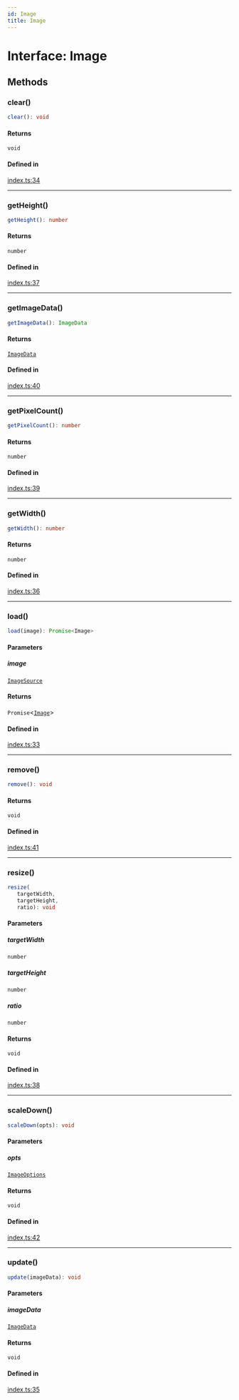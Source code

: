 ```yaml
---
id: Image
title: Image
---
```


# Interface: Image

## Methods

### clear()

```ts
clear(): void
```

#### Returns

`void`

#### Defined in

[index.ts:34](https://github.com/Vibrant-Colors/node-vibrant/blob/main/packages/vibrant-image/src/index.ts#L34)

***

### getHeight()

```ts
getHeight(): number
```

#### Returns

`number`

#### Defined in

[index.ts:37](https://github.com/Vibrant-Colors/node-vibrant/blob/main/packages/vibrant-image/src/index.ts#L37)

***

### getImageData()

```ts
getImageData(): ImageData
```

#### Returns

[`ImageData`](imagedata.md)

#### Defined in

[index.ts:40](https://github.com/Vibrant-Colors/node-vibrant/blob/main/packages/vibrant-image/src/index.ts#L40)

***

### getPixelCount()

```ts
getPixelCount(): number
```

#### Returns

`number`

#### Defined in

[index.ts:39](https://github.com/Vibrant-Colors/node-vibrant/blob/main/packages/vibrant-image/src/index.ts#L39)

***

### getWidth()

```ts
getWidth(): number
```

#### Returns

`number`

#### Defined in

[index.ts:36](https://github.com/Vibrant-Colors/node-vibrant/blob/main/packages/vibrant-image/src/index.ts#L36)

***

### load()

```ts
load(image): Promise<Image>
```

#### Parameters

##### image

[`ImageSource`](../type-aliases/imagesource.md)

#### Returns

`Promise`\<[`Image`](image.md)\>

#### Defined in

[index.ts:33](https://github.com/Vibrant-Colors/node-vibrant/blob/main/packages/vibrant-image/src/index.ts#L33)

***

### remove()

```ts
remove(): void
```

#### Returns

`void`

#### Defined in

[index.ts:41](https://github.com/Vibrant-Colors/node-vibrant/blob/main/packages/vibrant-image/src/index.ts#L41)

***

### resize()

```ts
resize(
   targetWidth, 
   targetHeight, 
   ratio): void
```

#### Parameters

##### targetWidth

`number`

##### targetHeight

`number`

##### ratio

`number`

#### Returns

`void`

#### Defined in

[index.ts:38](https://github.com/Vibrant-Colors/node-vibrant/blob/main/packages/vibrant-image/src/index.ts#L38)

***

### scaleDown()

```ts
scaleDown(opts): void
```

#### Parameters

##### opts

[`ImageOptions`](imageoptions.md)

#### Returns

`void`

#### Defined in

[index.ts:42](https://github.com/Vibrant-Colors/node-vibrant/blob/main/packages/vibrant-image/src/index.ts#L42)

***

### update()

```ts
update(imageData): void
```

#### Parameters

##### imageData

[`ImageData`](imagedata.md)

#### Returns

`void`

#### Defined in

[index.ts:35](https://github.com/Vibrant-Colors/node-vibrant/blob/main/packages/vibrant-image/src/index.ts#L35)
